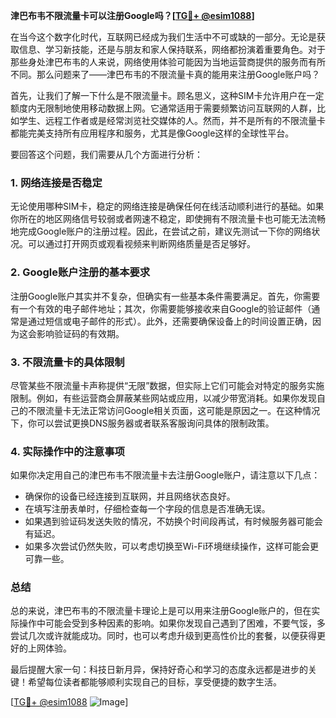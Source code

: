 **津巴布韦不限流量卡可以注册Google吗？[[TG💪+ @esim1088](https://t.me/s/esim1088)]**

在当今这个数字化时代，互联网已经成为我们生活中不可或缺的一部分。无论是获取信息、学习新技能，还是与朋友和家人保持联系，网络都扮演着重要角色。对于那些身处津巴布韦的人来说，网络使用体验可能因为当地运营商提供的服务而有所不同。那么问题来了——津巴布韦的不限流量卡真的能用来注册Google账户吗？

首先，让我们了解一下什么是不限流量卡。顾名思义，这种SIM卡允许用户在一定额度内无限制地使用移动数据上网。它通常适用于需要频繁访问互联网的人群，比如学生、远程工作者或是经常浏览社交媒体的人。然而，并不是所有的不限流量卡都能完美支持所有应用程序和服务，尤其是像Google这样的全球性平台。

要回答这个问题，我们需要从几个方面进行分析：

### **1. 网络连接是否稳定**
无论使用哪种SIM卡，稳定的网络连接是确保任何在线活动顺利进行的基础。如果你所在的地区网络信号较弱或者网速不稳定，即使拥有不限流量卡也可能无法流畅地完成Google账户的注册过程。因此，在尝试之前，建议先测试一下你的网络状况。可以通过打开网页或观看视频来判断网络质量是否足够好。

### **2. Google账户注册的基本要求**
注册Google账户其实并不复杂，但确实有一些基本条件需要满足。首先，你需要有一个有效的电子邮件地址；其次，你需要能够接收来自Google的验证邮件（通常是通过短信或电子邮件的形式）。此外，还需要确保设备上的时间设置正确，因为这会影响验证码的有效期。

### **3. 不限流量卡的具体限制**
尽管某些不限流量卡声称提供“无限”数据，但实际上它们可能会对特定的服务实施限制。例如，有些运营商会屏蔽某些网站或应用，以减少带宽消耗。如果你发现自己的不限流量卡无法正常访问Google相关页面，这可能是原因之一。在这种情况下，你可以尝试更换DNS服务器或者联系客服询问具体的限制政策。

### **4. 实际操作中的注意事项**
如果你决定用自己的津巴布韦不限流量卡去注册Google账户，请注意以下几点：
- 确保你的设备已经连接到互联网，并且网络状态良好。
- 在填写注册表单时，仔细检查每一个字段的信息是否准确无误。
- 如果遇到验证码发送失败的情况，不妨换个时间段再试，有时候服务器可能会有延迟。
- 如果多次尝试仍然失败，可以考虑切换至Wi-Fi环境继续操作，这样可能会更可靠一些。

### **总结**
总的来说，津巴布韦的不限流量卡理论上是可以用来注册Google账户的，但在实际操作中可能会受到多种因素的影响。如果你发现自己遇到了困难，不要气馁，多尝试几次或许就能成功。同时，也可以考虑升级到更高性价比的套餐，以便获得更好的上网体验。

最后提醒大家一句：科技日新月异，保持好奇心和学习的态度永远都是进步的关键！希望每位读者都能够顺利实现自己的目标，享受便捷的数字生活。

[[TG💪+ @esim1088](https://t.me/s/esim1088) ![Image](https://i.postimg.cc/4NQfJmqS/Snipaste-2025-05-13-00-14-12.png)]